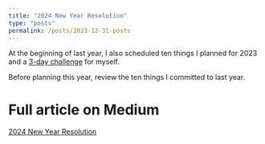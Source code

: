 ```yaml
---
title: "2024 New Year Resolution"
type: "posts"
permalink: /posts/2023-12-31-posts
---
```


At the beginning of last year, I also scheduled ten things I planned for 2023 and a [3-day challenge](https://jacksonchen1998.github.io/posts/2023-01-03-blog-post-1) for myself.

Before planning this year, review the ten things I committed to last year.

Full article on Medium
======
[2024 New Year Resolution](https://jackson1998.medium.com/2024-new-year-resolution-cb13f6d926da)